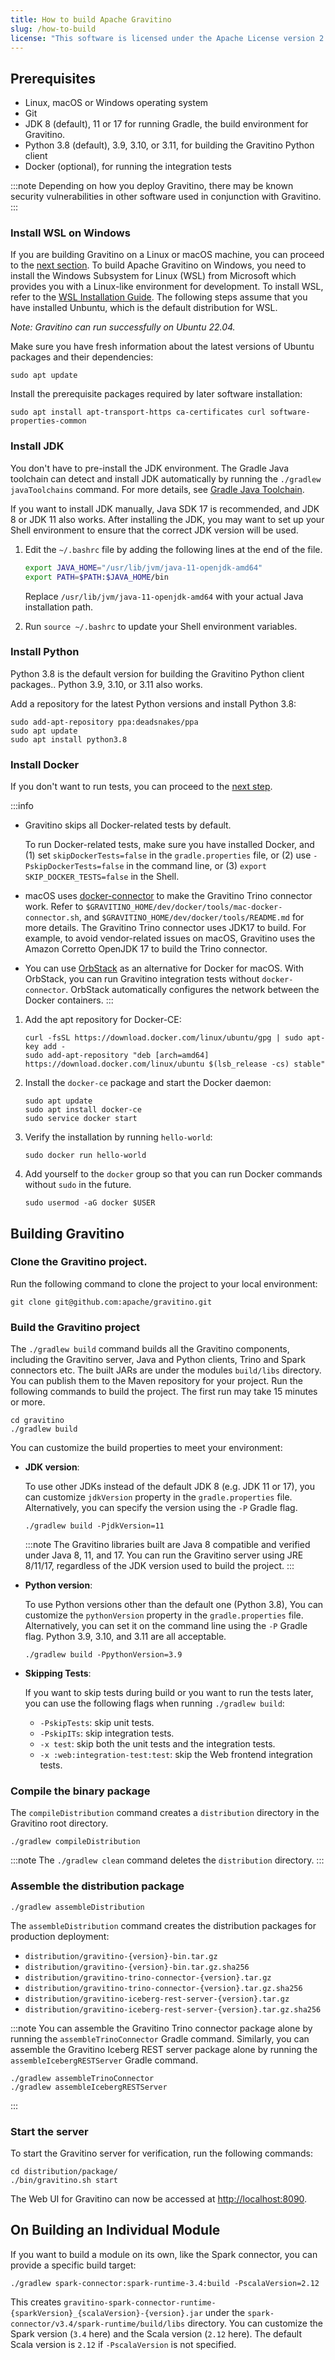 ```yaml
---
title: How to build Apache Gravitino
slug: /how-to-build
license: "This software is licensed under the Apache License version 2."
---
```


## Prerequisites

- Linux, macOS or Windows operating system
- Git
- JDK 8 (default), 11 or 17 for running Gradle, the build environment for Gravitino.
- Python 3.8 (default), 3.9, 3.10, or 3.11, for building the Gravitino Python client
- Docker (optional), for running the integration tests

:::note
Depending on how you deploy Gravitino, there may be known security vulnerabilities
in other software used in conjunction with Gravitino.
:::

### Install WSL on Windows

If you are building Gravitino on a Linux or macOS machine, you can proceed to the [next section](#install-jdk).
To build Apache Gravitino on Windows, you need to install the Windows Subsystem for Linux (WSL)
from Microsoft which provides you with a Linux-like environment for development.
To install WSL, refer to the [WSL Installation Guide](https://learn.microsoft.com/en-us/windows/wsl/install).
The following steps assume that you have installed Unbuntu, which is the default distribution for WSL.

*Note: Gravitino can run successfully on Ubuntu 22.04.*

Make sure you have fresh information about the latest versions of Ubuntu packages and their dependencies:

```shell
sudo apt update
```

Install the prerequisite packages required by later software installation:

```shell
sudo apt install apt-transport-https ca-certificates curl software-properties-common
```

### Install JDK

You don't have to pre-install the JDK environment.
The Gradle Java toolchain can detect and install JDK automatically by running the `./gradlew javaToolchains` command.
For more details, see [Gradle Java Toolchain](https://docs.gradle.org/current/userguide/toolchains.html#sec:java_toolchain).

If you want to install JDK manually, Java SDK 17 is recommended, and JDK 8 or JDK 11 also works.
After installing the JDK, you may want to set up your Shell environment to ensure that the correct JDK version will be used.

1. Edit the `~/.bashrc` file by adding the following lines at the end of the file.

   ```sh
   export JAVA_HOME="/usr/lib/jvm/java-11-openjdk-amd64"
   export PATH=$PATH:$JAVA_HOME/bin
   ```

   Replace `/usr/lib/jvm/java-11-openjdk-amd64` with your actual Java installation path.

1. Run `source ~/.bashrc` to update your Shell environment variables.

### Install Python

Python 3.8 is the default version for building the Gravitino Python client packages..
Python 3.9, 3.10, or 3.11 also works.

Add a repository for the latest Python versions and install Python 3.8:

```shell
sudo add-apt-repository ppa:deadsnakes/ppa
sudo apt update
sudo apt install python3.8
```

### Install Docker

If you don't want to run tests, you can proceed to the [next step](#build-gravitino).

:::info
- Gravitino skips all Docker-related tests by default.

  To run Docker-related tests, make sure you have installed Docker, and
  (1) set `skipDockerTests=false` in the `gradle.properties` file, or
  (2) use `-PskipDockerTests=false` in the command line, or
  (3) `export SKIP_DOCKER_TESTS=false` in the Shell.

<!--TODO(Qiming): move the following two items elsewhere-->
- macOS uses [docker-connector](https://github.com/wenjunxiao/mac-docker-connector)
  to make the Gravitino Trino connector work. Refer to
  `$GRAVITINO_HOME/dev/docker/tools/mac-docker-connector.sh`, and
  `$GRAVITINO_HOME/dev/docker/tools/README.md` for more details.
  The Gravitino Trino connector uses JDK17 to build.
  For example, to avoid vendor-related issues on macOS,
  Gravitino uses the Amazon Corretto OpenJDK 17 to build the Trino connector.

- You can use [OrbStack](https://orbstack.dev) as an alternative for Docker for macOS.
  With OrbStack, you can run Gravitino integration tests without `docker-connector`.
  OrbStack automatically configures the network between the Docker containers.
:::

1. Add the apt repository for Docker-CE:

   ```shell
   curl -fsSL https://download.docker.com/linux/ubuntu/gpg | sudo apt-key add -
   sudo add-apt-repository "deb [arch=amd64] https://download.docker.com/linux/ubuntu $(lsb_release -cs) stable"
   ```

1. Install the `docker-ce` package and start the Docker daemon:

   ```shell
   sudo apt update
   sudo apt install docker-ce
   sudo service docker start
   ```

1. Verify the installation by running `hello-world`:

   ```shell
   sudo docker run hello-world
   ```

1. Add yourself to the `docker` group so that you can run Docker commands without `sudo` in the future.

   ```shell
   sudo usermod -aG docker $USER
   ```

## Building Gravitino

### Clone the Gravitino project.

Run the following command to clone the project to your local environment:

```shell
git clone git@github.com:apache/gravitino.git
```

### Build the Gravitino project

The `./gradlew build` command builds all the Gravitino components,
including the Gravitino server, Java and Python clients, Trino and Spark connectors etc.
The built JARs are under the modules `build/libs` directory.
You can publish them to the Maven repository for your project.
Run the following commands to build the project.
The first run may take 15 minutes or more.
 
```shell
cd gravitino
./gradlew build
```

You can customize the build properties to meet your environment:

- **JDK version**:

  To use other JDKs instead of the default JDK 8 (e.g. JDK 11 or 17),
  you can customize `jdkVersion` property in the `gradle.properties` file.
  Alternatively, you can specify the version using the `-P` Gradle flag.

  ```shell
  ./gradlew build -PjdkVersion=11

  ```

  :::note
  The Gravitino libraries built are Java 8 compatible and verified under Java 8, 11, and 17.
  You can run the Gravitino server using JRE 8/11/17, regardless of the JDK version used to build the project.
  :::

- **Python version**:

  To use Python versions other than the default one (Python 3.8),
  You can customize the `pythonVersion` property in the `gradle.properties` file.
  Alternatively, you can set it on the command line using the `-P` Gradle flag.
  Python 3.9, 3.10, and 3.11 are all acceptable.
 
  ```shell
  ./gradlew build -PpythonVersion=3.9
  ```

- **Skipping Tests**:

  If you want to skip tests during build or you want to run the tests later,
  you can use the following flags when running `./gradlew build`:

  * `-PskipTests`: skip unit tests.
  * `-PskipITs`: skip integration tests.
  * `-x test`: skip both the unit tests and the integration tests.
  * `-x :web:integration-test:test`: skip the Web frontend integration tests.

### Compile the binary package

The `compileDistribution` command creates a `distribution` directory in the Gravitino root directory.

```shell
./gradlew compileDistribution
```

:::note
The `./gradlew clean` command deletes the `distribution` directory.
:::

### Assemble the distribution package

```shell
./gradlew assembleDistribution
```

The `assembleDistribution` command creates the distribution packages for production deployment:
 
- `distribution/gravitino-{version}-bin.tar.gz`
- `distribution/gravitino-{version}-bin.tar.gz.sha256`
- `distribution/gravitino-trino-connector-{version}.tar.gz`
- `distribution/gravitino-trino-connector-{version}.tar.gz.sha256`
- `distribution/gravitino-iceberg-rest-server-{version}.tar.gz`
- `distribution/gravitino-iceberg-rest-server-{version}.tar.gz.sha256`
 
:::note
You can assemble the Gravitino Trino connector package alone by running
the `assembleTrinoConnector` Gradle command.
Similarly, you can assemble the Gravitino Iceberg REST server package alone
by running the `assembleIcebergRESTServer` Gradle command.

```shell
./gradlew assembleTrinoConnector
./gradlew assembleIcebergRESTServer
```
:::

### Start the server

To start the Gravitino server for verification, run the following commands:

```shell
cd distribution/package/
./bin/gravitino.sh start
```

The Web UI for Gravitino can now be accessed at [http://localhost:8090](http://localhost:8090).

## On Building an Individual Module

If you want to build a module on its own, like the Spark connector,
you can provide a specific build target:

```shell
./gradlew spark-connector:spark-runtime-3.4:build -PscalaVersion=2.12
```

This creates `gravitino-spark-connector-runtime-{sparkVersion}_{scalaVersion}-{version}.jar`
under the `spark-connector/v3.4/spark-runtime/build/libs` directory.
You can customize the Spark version (`3.4` here) and the Scala version (`2.12` here).
The default Scala version is `2.12` if `-PscalaVersion` is not specified.

<img src="https://analytics.apache.org/matomo.php?idsite=62&rec=1&bots=1&action_name=HowToBuild" alt="" />

